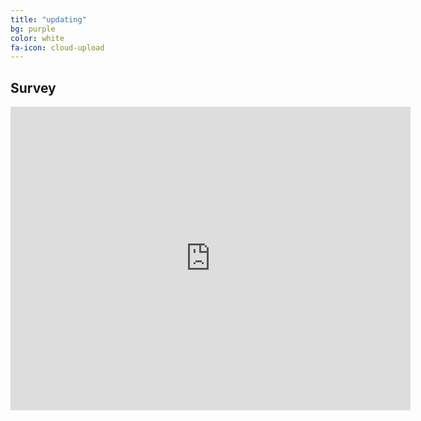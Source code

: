 ```yaml
---
title: "updating"
bg: purple
color: white
fa-icon: cloud-upload
---
```


## Survey

<iframe src="https://docs.google.com/forms/d/e/1FAIpQLSerB1AMUebo_6pk8U5F7wKQP1jqMuJHfgv-5GlkkTz0tmdzYw/viewform?embedded=true" width="640" height="486" frameborder="0" marginheight="0" marginwidth="0">Loading…</iframe>
